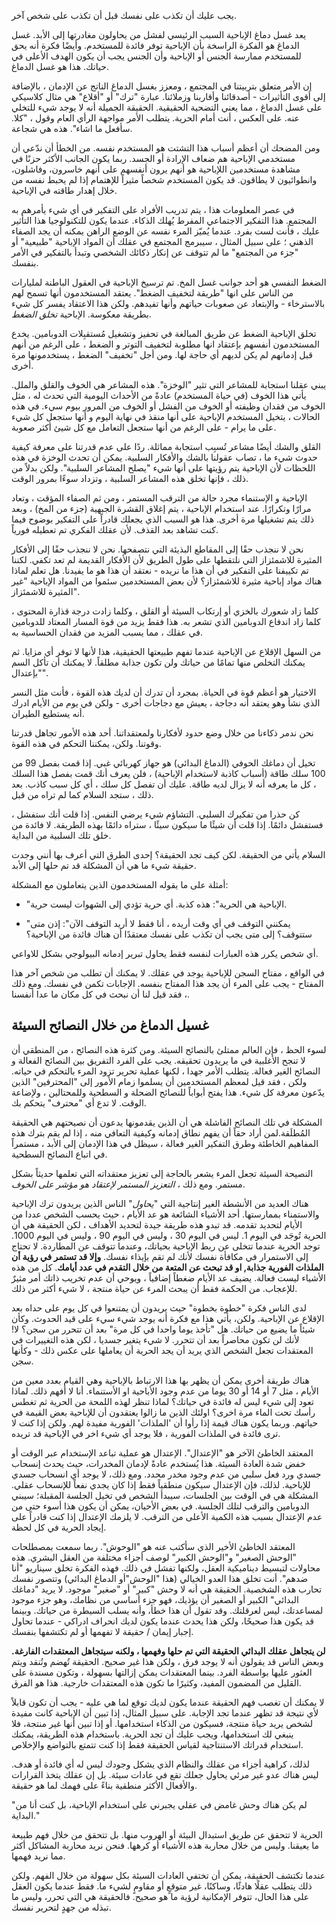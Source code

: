 يجب عليك أن تكذب على نفسك قبل أن تكذب على شخص آخر.

يعد غسل دماغ الإباحية السبب الرئيسي لفشل من يحاولون مغادرتها إلى الأبد. غسل الدماغ هو الفكرة الراسخة بأن الإباحية توفر فائدة للمستخدم. وأيضًا فكرة أنه يحق للمستخدم ممارسة الجنس أو الإباحية وأن الجنس يجب أن يكون الهدف الأعلى في حياتك. هذا هو غسل الدماغ.

إن الأمر متعلق بتربيتنا في المجتمع ، ومعزز بغسل الدماغ الناتج عن الإدمان ، بالإضافة إلى أقوى التأثيرات - أصدقائنا وأقاربنا وزملائنا. عبارة "ترك" أو "أقلاع" هي مثال كلاسيكي على غسل الدماغ ، مما يعني التضحية الحقيقية. الحقيقة الجميلة أنه لا يوجد شيء للتخلي عنه. على العكس ، أنت أمام الحرية. يتطلب الأمر مواجهة الرأي العام وقول ، "كلا. سأفعل ما اشاء". هذه هي شجاعة.

ومن المضحك أن أعظم أسباب هذا التشتت هو المستخدم نفسه. من الخطأ أن ندّعي أن مستخدمي الإباحية هم ضعاف الإرادة أو الجسد. ربما يكون الجانب الأكثر حزنًا في مشاهدة مستخدمين اللإباحية هو أنهم يرون أنفسهم على أنهم خاسرون، وفاشلون، وانطوائيون لا يطاقون. قد يكون المستخدم شخصاً مثيراً للإهتمام إذا لم يحبط نفسه من خلال إهدار طاقته في الإباحية.

في عصر المعلومات هذا ، يتم تدريب الأفراد على التفكير في أي شيء يأمرهم به المجتمع. هذا التفكير الاجتماعي المفرط يُهلك الذكاء. عندما يكون للتكنولوجيا هذا التأثير عليك ، فأنت لست بفرد. عندما يُميّز المرء نفسه عن الوضع الراهن يمكنه أن يجد الصفاء الذهني ؛ على سبيل المثال ، سيبرمج المجتمع في عقلك أن المواد الإباحية "طبيعية" أو "جزء من المجتمع" ما لم تتوقف عن إنكار ذكائك الشخصي وتبدأ بالتفكير في الأمر بنفسك.

الضغط النفسي هو أحد جوانب غسل المخ. تم ترسيخ الإباحية في العقول الباطنة لمليارات من الناس على انها "طريقة لتخفيف الضغط". يعتقد المستخدمون أنها تسمح لهم بالاسترخاء - والإبتعاد عن صعوبات حياتهم وأنها تفيدهم. ولكن هذا الاعتقاد يفسر كل شيء بطريقة معكوسة. الإباحية *تخلق الضغط*.

تخلق الإباحية الضغط عن طريق المبالغة في تحفيز وتشغيل مُستقبِلات الدوبامين. يخدع المستخدمون أنفسهم بإعتقاد انها مطلوبة لتخفيف التوتر و الضغط ، على الرغم من أنهم قبل إدمانهم لم يكن لديهم أي حاجة لها. ومن أجل "تخفيف" الضغط ، يستخدمونها مرة أخرى.

يبني عقلنا استجابة للمشاعر التي تثير "الوخزة". هذه المشاعر هي الخوف والقلق والملل. يأتي هذا الخوف (في حياة المستخدم) عادةً من الأحداث اليومية التي تحدث له ، مثل الخوف من فقدان وظيفته أو الخوف من الفشل أو الخوف من المرور بيوم سيء. في هذه الحالات ، يتخيل المستخدم الإباحية على أنها منقذ في نهاية اليوم و أنها ستجعل كل شيء على ما يرام - على الرغم من أنها ستجعل التعامل مع كل شيئ أكثر صعوبة.

القلق والشك أيضًا مشاعر تُسبِب استجابة مماثلة. ردًا على عدم قدرتنا على معرفة كيفية حدوث شيء ما ، تصاب عقولنا بالشك والأفكار السلبية. يمكن أن تحدث الوخزة في هذه اللحظات لأن الإباحية يتم رؤيتها على أنها شيء "يصلح المشاعر السلبية". ولكن بدلاً من ذلك ، فإنها تخلق هذه المشاعر السلبية ، وتزداد سوءًا بمرور الوقت.

الإباحية و الإستنماء مجرد حالة من الترقب المستمر ، ومن ثم الصفاء المؤقت ، وتعاد مرارًا وتكرارًا. عند استخدام الإباحية ، يتم إغلاق القشرة الجبهية (جزء من المخ) ، وبعد ذلك يتم تشغيلها مرة أخرى. هذا هو السبب الذي يجعلك قادراً على التفكير بوضوح فيما كنت تشاهد بعد القذف. لأن عقلك الفكري تم تعطيله فورياً.

نحن لا ننجذب حقًا إلى المقاطع البذيئة التي نتصفحها. نحن لا ننجذب حقًا إلى الأفكار المثيرة للاشمئزاز التي نلتقطها على طول الطريق لأن الأفكار القديمة لم تعد تكفي. لكننا تم تكييفنا على التفكير في أن هذا ما نريده - نعتقد أن هذا هو ما يفيدنا. هل تعلم لماذا هناك مواد إباحية مثيرة للاشمئزاز؟ لأن بعض المستخدمين سئموا من المواد الإباحية "غير المثيرة للاشمئزاز".

كلما زاد شعورك بالخزي أو إرتكاب السيئة أو القلق ، وكلما زادت درجة قذارة المحتوى ، كلما زاد اندفاع الدوبامين الذي تشعر به. هذا فقط يزيد من قوة المسار المعتاد للدوبامين في عقلك ، مما يسبب المزيد من فقدان الحساسية به.


من السهل الإقلاع عن الإباحية عندما تفهم طبيعتها الحقيقية، هذا لأنها لا توفر أي مزايا. ثم يمكنك التخلص منها تمامًا من حياتك ولن تكون جذابة مطلقاً. لا يمكنك أن تأكل السم "بإعتدال".

الاختيار هو أعظم قوة في الحياة. بمجرد أن تدرك أن لديك هذه القوة ، فأنت مثل النسر الذي نشأ وهو يعتقد أنه دجاجة ، يعيش مع دجاجات أخرى - ولكن في يوم من الأيام ادرك أنه يستطيع الطيران.

نحن ندمر ذكاءنا من خلال وضع حدود لأفكارنا ولمعتقداتنا. أحد هذه الأمور تجاهل قدرتنا وقوتنا. ولكن، يمكننا التحكم في هذه القوة.

تخيل أن دماغك الحوفي (الدماغ البدائي) هو جهاز كهربائي غبي. إذا قمت بفصل 99 من 100 سلك طاقة (أسباب كاذبة لاستخدام الإباحية) ، فلن يعرف أنك قمت بفصل هذا السلك ، كل ما يعرفه أنه لا يزال لديه طاقة. عليك أن تفصل كل سلك ، أي كل سبب كاذب. بعد ذلك ، ستجد السلام كما لم تراه من قبل.

كن حذرا من تفكيرك السلبي. التشاؤم شيء يرضي النفس. إذا قلت أنك ستفشل ، فستفشل دائمًا. إذا قلت أن شيئًا ما سيكون سيئًا ، ستراه دائمًا بهذه الطريقة. لا فائدة من خلق تلك السلبية من البداية.

السلام يأتي من الحقيقة. لكن كيف تجد الحقيقة؟ إحدى الطرق التي أعرف بها أنني وجدت حقيقة شيء ما هي أن المشكلة قد تم حلها إلى الأبد.

أمثلة على ما يقوله المستخدمون الذين يتعاملون مع المشكلة:

- "الإباحية هي الحرية": هذه كذبة. أي حرية تؤدي إلى الشهوات ليست حرية.

- "يمكنني التوقف في أي وقت أريده ، أنا فقط لا أريد التوقف الآن": إذن متى ستتوقف؟ إلى متى يجب أن تكذب على نفسك معتقدًا أن هناك فائدة من الإباحية؟

أي شخص يكرر هذه العبارات لنفسه فقط يحاول تبرير إدمانه البيولوجي بشكل للاواعي.

في الواقع ، مفتاح السجن للإباحية يوجد في عقلك. لا يمكنك أن تطلب من شخص آخر هذا المفتاح - يجب على المرء أن يجد هذا المفتاح بنفسه. الإجابات تكمن في نفسك. ومع ذلك ، فقد قيل لنا أن نبحث في كل مكان ما عدا أنفسنا.

## غسيل الدماغ من خلال النصائح السيئة

لسوء الحظ ، فإن العالم ممتلئ بالنصائح السيئة. ومن كثرة هذه النصائح ، من المنطقي أن لا تنجح الأغلبية في ما يريدون تحقيقه. يجب على الفرد التفريق بين النصائح الفعالة و النصائح الغير فعالة. يتطلب الأمر جهدا ، لكنها عملية تحرير تزود المرء بالتحكم في حياته. ولكن ، فقد قيل لمعظم المستخدمين أن يسلموا زمام الأمور إلى "المحترفين" الذين يدّعون معرفة كل شيء. هذا يفتح أبواباً للنصائح الضحلة و السطحية وللمحتالين ، ولإضاعة الوقت. لا تدع أي "محترف" يتحكم بك.

المشكلة في تلك النصائح الفاشلة هي أن الذين يقدمونها يدعون أن نصيحتهم هي الحقيقة المُطلَقة.لمن أراد حقاً أن يفهم نطاق إدمانه وكيفية التعافي منه ، إذا لم يقم بترك هذه المفاهيم الخاطئة وطرق التفكير الغير فعالة ، سيظل في هذا الإدمان إلى الأبد ، مستمراً في اتباع النصائح السطحية.

النصيحة السيئة تجعل المرء يشعر بالحاجة إلى تعزيز معتقداته التي تعلمها حديثاً بشكل مستمر. ومع ذلك ، *التعزيز المستمر لإعتقاد هو مؤشر على الخوف*.

هناك العديد من الأنشطة الغير إنتاجية التي "*يحاول*" الناس الذين يريدون ترك الإباحية والاستمناء بممارستها. أحد الأشياء الشائعة هو عد الأيام ، حيث يحسب الشخص عددا من الأيام لتحديد تقدمه. قد تبدو هذه طريقة جيدة لتحديد الأهداف ، لكن الحقيقة هي أن الحرية تُوجَد في اليوم 1. ليس في اليوم 30 ، وليس في اليوم 90 ، وليس في اليوم 1000. توجد الحرية عندما تتخلى عن ربط الإباحية بحياتك، وعندما تتوقف عن المطاردة. لا تحتاج إلى الاستمرار في مكافأة نفسك لأنك لم تقم بإيذاء نفسك. **وإلا قد تستمر في رؤية أن الملذات الفورية جذابة, او قد تبحث عن المتعة من خلال التقدم في عدد أيامك**. كل من هذه الأشياء ليست فعالة. يضيف عد الأيام ضغطاً إضافياً ، ويوحي أن عدم تخريب ذاتك أمر مثيرٌ للإعجاب. من الحكمة فقط أن يبحث المرء عن حياة منتجة ، لا شيء أكثر من ذلك.

لدى الناس فكرة "خطوة بخطوة" حيث يريدون أن يمتنعوا في كل يوم على حداه بعد الإقلاع عن الإباحية. ولكن، يأتي هذا مع فكرة أنه يوجد شيء سيء على قيد الحدوث. وكأن شيئاً ما يضيع من حياتك. هل "تأخذ يوما واحدا في كل مرة" بعد أن تتحرر من سجن؟ لا! لأنك لن تكون محاصراً بعد أن تتحرر. لا شيء يتغير جسديا ، لكن هذه التغييرات في المعتقدات تجعل الشخص الذي يريد أن يجد الحرية أن يعاملها على عكس ذلك - وكأنها سجن.

هناك طريقة أخرى يمكن أن يظهر بها هذا الارتباط بالإباحية وهي القيام بعدد معين من الأيام ، مثل 7 أو 14 أو 30 يوما من عدم وجود الأباحية او الأستنماء. أنا لا أفهم ذلك. لماذا تعود إلى شيء ليس له فائدة في حياتك؟ لماذا تنظر لهذه اللمحة من الحرية ثم تغطس رأسك تحت الماء مرة اخرى؟ اولئك الذين ما زالوا يعتقدون أن للإباحية بعض القيمة في حياتهم. وربما يكون هناك قيمة إذا رأوا أن 'الملذات' الفورية مفيدة لهم. ولكن إذا كنت لا ترى فائدة في الملذات الفورية ، فلا يوجد أي شيء اخر في الإباحية قد تريده.

المعتقد الخاطئ الآخر هو "الإعتدال". الإعتدال هو عملية تباعد الإستخدام عبر الوقت أو خفض شدة العادة السيئة. هذا يُستخدم عادةً لإدمان المخدرات، حيث يحدث إنسحاب جسدي ورد فعل سلبي من عدم وجود مخدر محدد. ومع ذلك، لا يوجد أي انسحاب جسدي للإباحية. لذلك، فإن الإعتدال سيكون منطقياً فقط إذا كان يجدي نفعاً  للإنسحاب عقلي. المشكلة هي في الوقت بين الجلسات، سيبدأ الشخص في تخيل الجلسة المقبلة؛ سيبني الدوبامين والترقب لتلك الجلسة. في بعض الأحيان، يمكن أن يكون هذا أسوء حتى من عدم الإعتدال بسبب هذه الكمية الأعلى من الترقب. لا يلزمك الإعتدال إذا كنت قادراً على إيجاد الحرية في كل لحظة.

المعتقد الخاطئ الأخير الذي سأكتب عنه هو "الوحوش". ربما سمعت بمصطلحات "الوحش الصغير" و"الوحش الكبير" لوصف أجزاء مختلفة من العقل البشري. هذه محاولات لتبسيط ديناميكية العقل، ولكنها تفشل في ذلك. فهذه الفكرة تخلق سيناريو "أنا ضدهم". أنت تخلق هذا العدو الخيالي (هذا "الوحش"أو الدماغ البدائي) وتتصور نفسك تحارب هذه الشخصية. الحقيقة هي أنه لا وحش "كبير" أو "صغير" موجود. لا يريد "دماغك البدائي" الكبير أو الصغير أن يؤذيك، فهو جزء أساسي من نظامك، وهو جزء موجود لمساعدتك، ليس لعرقلتك. وقد تقول أن هذا خطأ، وأنه يسلب السيطرة من حياتك. وبينما قد يكون هذا صحيحًا، ولكن هذا يحدث عندما يكون لديك انحراف ادراكي - عندما تحاول إجبار إيمان / حقيقة لا تفهمها أو لم تكتشفها بنفسك.

**لن يتجاهل عقلك البدائي الحقيقة التي تم حلها وفهمها ، ولكنه سيتجاهل المعتقدات الفارغة.** وبعض الناس قد يقولون أنه لا يوجد فرق ، ولكن هذا غير صحيح. الحقيقة تُهضم وتُنقد ويتم العثور عليها بواسطة الفرد. بينما المعتقدات يمكن إزالتها بسهولة ، وتكون مسندة على القليل من المضمون المفيد، وكثيرًا ما تكون هذه المعتقدات خارجية. هذا هو الفرق.


لا يمكنك أن تغصب فهم الحقيقة عندما يكون لديك توقع لما هي عليه - يجب أن تكون قابلاً لأي نتيجة قد تظهر عندما تجد الإجابة. على سبيل المثال، إذا تبين أن الإباحية كانت مفيدة لشخص يريد حياة منتجة، فسيكون من الذكاء استخدامها. أو إذا تبين أنها غير منتجة، فلا ينبغي لك استخدامها، ويجب عليك أن تجد الحرية. باستخدام هذه الطريقة، يمكنك استخدام قدراتك الاستنتاجية لقياس الحقيقة فقط إذا كنت تتمتع بالتواضع والإخلاص.

لذلك، كراهية أجزاء من عقلك والنظام الذي يشكل وجودك ليس له أي فائدة أو هدف. ليس هناك عدو غير مرئي يحاول جعلك تقع في عادات سيئة. بل إن عقلك يتخذ  القرارات والأفعال الأكثر منطقية بناءً على فهمك لما هو حقيقة.

"لم يكن هناك وحش غامض في عقلي يجبرني على استخدام الإباحية، بل كنت أنا من البداية."

الحرية لا تتحقق عن طريق استبدال البيئة أو الهروب منها. بل تتحقق من خلال فهم طبيعة ما يعيقنا. وليس من خلال محاربة هذه الأشياء أو كرهها. فنحن نريد محاربة المشاكل أكثر مما نريد فهمها.

عندما تكتشف الحقيقة، يمكن أن تختفي العادات السيئة بكل سهولة من خلال الفهم. ولكن ذلك يتطلب عقلًا هادئًا، وساكنًا، غير متوقعٍ أو مقاومٍ لشيء ما. فقط عندما يكون العقل على هذا الحال، تتوفر الإمكانية لرؤية ما هو صحيح. فالحقيقة هي التي تحرر، وليس ما تبذله من جهدٍ لتحرير نفسك.
